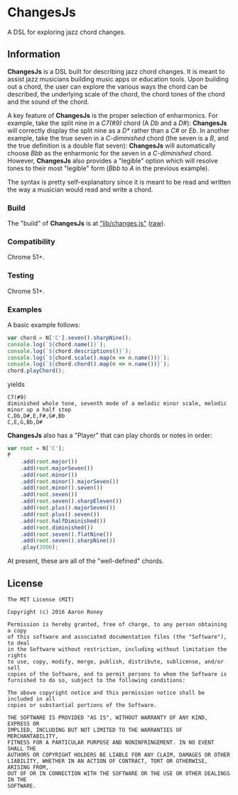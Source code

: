 # ChangesJs

A DSL for exploring jazz chord changes.

## Information

**ChangesJs** is a DSL built for describing jazz chord changes.  It is meant to assist jazz musicians building music apps or education tools.  Upon building out a chord, the user can explore the various ways the chord can be described, the underlying scale of the chord, the chord tones of the chord and the sound of the chord.

A key feature of **ChangesJs** is the proper selection of enharmonics.  For example, take the split nine in a *C7(#9)* chord (A *Db* and a *D#*): **ChangesJs** will correctly display the split nine as a *D** rather than a *C#* or *Eb*.  In another example, take the true seven in a *C-diminished* chord (the seven is a *B*, and the true definition is a double flat seven): **ChangesJs** will automatically choose *Bbb* as the enharmonic for the seven in a *C-diminished* chord.  However, **ChangesJs** also provides a "legible" option which will resolve tones to their most "legible" form (*Bbb* to *A* in the previous example).

The syntax is pretty self-explanatory since it is meant to be read and written the way a musician would read and write a chord.

### Build

The "build" of **ChangesJs** is at ["lib/changes.js"](lib/changes.js) ([raw](https://cdn.rawgit.com/twitchax/changesjs/master/lib/changes.js)).

### Compatibility

Chrome 51+.

### Testing

Chrome 51+.

### Examples
A basic example follows:
```javascript
var chord = N['C'].seven().sharpNine();
console.log(`${chord.name()}`);
console.log(`${chord.descriptions()}`);
console.log(`${chord.scale().map(n => n.name())}`);
console.log(`${chord.chord().map(n => n.name())}`);
chord.playChord();
```
yields
```
C7(#9)
diminished whole tone, seventh mode of a melodic minor scale, melodic minor up a half step
C,Db,D#,E,F#,G#,Bb
C,E,G,Bb,D#
```

**ChangesJs** also has a "Player" that can play chords or notes in order:
```javascript
var root = N['C'];
P
    .add(root.major())
    .add(root.majorSeven())
    .add(root.minor())
    .add(root.minor().majorSeven())
    .add(root.minor().seven())
    .add(root.seven())
    .add(root.seven().sharpEleven())
    .add(root.plus().majorSeven())
    .add(root.plus().seven())
    .add(root.halfDiminished())
    .add(root.diminished())
    .add(root.seven().flatNine())
    .add(root.seven().sharpNine())
    .play(2000);
```
At present, these are all of the "well-defined" chords.

## License

```
The MIT License (MIT)

Copyright (c) 2016 Aaron Roney

Permission is hereby granted, free of charge, to any person obtaining a copy
of this software and associated documentation files (the "Software"), to deal
in the Software without restriction, including without limitation the rights
to use, copy, modify, merge, publish, distribute, sublicense, and/or sell
copies of the Software, and to permit persons to whom the Software is
furnished to do so, subject to the following conditions:

The above copyright notice and this permission notice shall be included in all
copies or substantial portions of the Software.

THE SOFTWARE IS PROVIDED "AS IS", WITHOUT WARRANTY OF ANY KIND, EXPRESS OR
IMPLIED, INCLUDING BUT NOT LIMITED TO THE WARRANTIES OF MERCHANTABILITY,
FITNESS FOR A PARTICULAR PURPOSE AND NONINFRINGEMENT. IN NO EVENT SHALL THE
AUTHORS OR COPYRIGHT HOLDERS BE LIABLE FOR ANY CLAIM, DAMAGES OR OTHER
LIABILITY, WHETHER IN AN ACTION OF CONTRACT, TORT OR OTHERWISE, ARISING FROM,
OUT OF OR IN CONNECTION WITH THE SOFTWARE OR THE USE OR OTHER DEALINGS IN THE
SOFTWARE.
```
